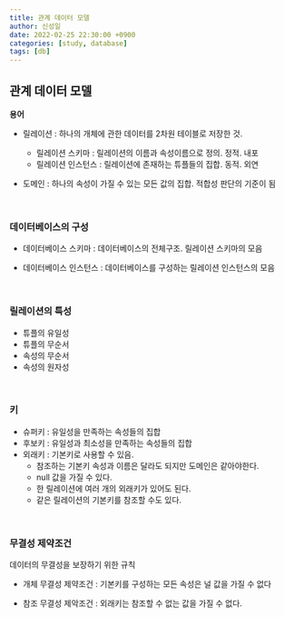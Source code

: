 ```yaml
---
title: 관계 데이터 모델
author: 신성일
date: 2022-02-25 22:30:00 +0900
categories: [study, database]
tags: [db]
---
```


## **관계 데이터 모델**

**용어**

- 릴레이션 : 하나의 개체에 관한 데이터를 2차원 테이블로 저장한 것.

  - 릴레이션 스키마 : 릴레이션의 이름과 속성이름으로 정의. 정적. 내포
  - 릴레이션 인스턴스 : 릴레이션에 존재하는 튜플들의 집합. 동적. 외연

- 도메인 : 하나의 속성이 가질 수 있는 모든 값의 집합. 적합성 판단의 기준이 됨

<br/>

### 데이터베이스의 구성

- 데이터베이스 스키마 : 데이터베이스의 전체구조. 릴레이션 스키마의 모음

- 데이터베이스 인스턴스 : 데이터베이스를 구성하는 릴레이션 인스턴스의 모음

<br/>

### **릴레이션의 특성**

- 튜플의 유일성
- 튜플의 무순서
- 속성의 무순서
- 속성의 원자성

<br/>

### **키**

- 슈퍼키 : 유일성을 만족하는 속성들의 집합
- 후보키 : 유일성과 최소성을 만족하는 속성들의 집합
- 외래키 : 기본키로 사용할 수 있음.
  - 참조하는 기본키 속성과 이름은 달라도 되지만 도메인은 같아야한다.
  - null 값을 가질 수 있다.
  - 한 릴레이션에 여러 개의 외래키가 있어도 된다.
  - 같은 릴레이션의 기본키를 참조할 수도 있다.

<br/>

### **무결성 제약조건**

데이터의 무결성을 보장하기 위한 규칙

- 개체 무결성 제약조건 : 기본키를 구성하는 모든 속성은 널 값을 가질 수 없다

- 참조 무결성 제악조건 : 외래키는 참조할 수 없는 값을 가질 수 없다.
